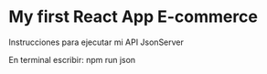 # My first React App E-commerce

Instrucciones para ejecutar mi API JsonServer

En terminal escribir: npm run json

